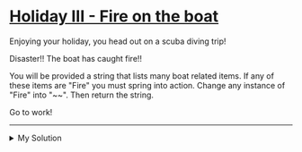 # [Holiday III - Fire on the boat](https://www.codewars.com/kata/57e8fba2f11c647abc000944)

Enjoying your holiday, you head out on a scuba diving trip!

Disaster!! The boat has caught fire!!

You will be provided a string that lists many boat related items. If any of these items are "Fire" you must spring into action. Change any instance of "Fire" into "~~". Then return the string.

Go to work!

---

<details><summary>My Solution</summary>

````js
function fireFight(s){
  return s.replace(/Fire/g, '~~')
}
```

</details>
````
